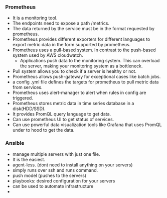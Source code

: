 ### Prometheus

- It is a monitoring tool.
- The endpoints need to expose a path /metrics.
- The data returned by the service must be in the format requested by prometheus.
- Prometheus provides different exporters for different languages to export metric data in the form supported by prometheus.
- Prometheus uses a pull-based system. In contrast to the push-based system used by AWS cloudwatch.
    - Applications push data to the monitoring system. This can overload the server, making your monitoring system as a bottleneck.
- Pull system allows you to check if a server is healthy or not.
- Prometheus allows push-gateway for exceptional cases like batch jobs.
- a config .yml file defines the targets for prometheus to pull metric data from services.
- Prometheus uses alert-manager to alert when rules in config are triggered.
- Prometheus stores metric data in time series database in a disk(HDD/SSD).
- It provides PromQL query language to get data.
- Can use prometheus UI to get status of services.
- Can use powerful data visualization tools like Grafana that uses PromQL under to hood to get the data.

### Ansible

- manage multiple servers with just one file.
- It is the easiest.
- agent-less. (dont need to install anything on your servers)
- simply runs over ssh and runs command.
- push model (pushes to the servers)
- playbooks: desired configuration for your servers
- can be used to automate infrastructure
- 